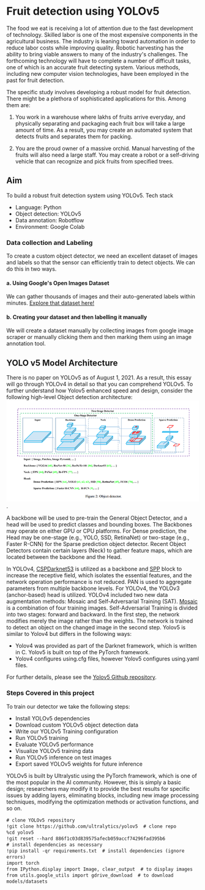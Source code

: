 # Fruit detection using YOLOv5

The food we eat is receiving a lot of attention due to the fast development of technology.
Skilled labor is one of the most expensive components in the agricultural business.
The industry is leaning toward automation in order to reduce labor costs while improving quality.
Robotic harvesting has the ability to bring viable answers to many of the industry's challenges.
The forthcoming technology will have to complete a number of difficult tasks, one of which is an accurate fruit detecting system.
Various methods, including new computer vision technologies, have been employed in the past for fruit detection.

The specific study involves developing a robust model for fruit detection.
There might be a plethora of sophisticated applications for this.
Among them are:

1. You work in a warehouse where lakhs of fruits arrive everyday, and physically separating and packaging each fruit box will take a large amount of time.
As a result, you may create an automated system that detects fruits and separates them for packing.

2. You are the proud owner of a massive orchid.
Manual harvesting of the fruits will also need a large staff.
You may create a robot or a self-driving vehicle that can recognize and pick fruits from specified trees. 

## Aim

To build a robust fruit detection system using YOLOv5.
Tech stack
- Language: Python
- Object detection: YOLOv5
- Data annotation: Robotflow
- Environment: Google Colab

### Data collection and Labeling

To create a custom object detector, we need an excellent dataset of images and
labels so that the sensor can efficiently train to detect objects.
We can do this in two ways.

 #### a. Using Google's Open Images Dataset
We can gather thousands of images and their auto-generated labels within
minutes. [Explore that dataset here!](https://storage.googleapis.com/openimages/web/index.html)

 #### b. Creating your dataset and then labelling it manually
We will create a dataset manually by collecting images from google image
scraper or manually clicking them and then marking them using an image
annotation tool.

## YOLO v5 Model Architecture

 There is no paper on YOLOv5 as of August 1, 2021.
As a result, this essay will go through YOLOv4 in detail so that you can comprehend YOLOv5.
To further understand how Yolov5 enhanced speed and design, consider the following high-level Object detection architecture: 
![source](https://github.com/adrienpayong/object-detection/blob/main/Capture1.PNG).

A backbone will be used to pre-train the General Object Detector, and a head will be used to predict classes and bounding boxes.
The Backbones may operate on either GPU or CPU platforms.
For Dense prediction, the Head may be one-stage (e.g., YOLO, SSD, RetinaNet) or two-stage (e.g., Faster R-CNN) for the Sparse prediction object detector.
Recent Object Detectors contain certain layers (Neck) to gather feature maps, which are located between the backbone and the Head.

In YOLOv4, [CSPDarknet53](https://openaccess.thecvf.com/content_CVPRW_2020/papers/w28/Wang_CSPNet_A_New_Backbone_That_Can_Enhance_Learning_Capability_of_CVPRW_2020_paper.pdf) is utilized as a backbone and [SPP](https://arxiv.org/abs/1406.4729) block to increase the receptive field, which isolates the essential features, and the network operation performance is not reduced.
PAN is used to aggregate parameters from multiple backbone levels.
For YOLOv4, the YOLOv3 (anchor-based) head is utilized. 
YOLOv4 included two new data augmentation methods: Mosaic and Self-Adversarial Training (SAT).
[Mosaic](https://arxiv.org/pdf/2004.10934.pdf) is a combination of four training images.
Self-Adversarial Training is divided into two stages: forward and backward.
In the first step, the network modifies merely the image rather than the weights.
The network is trained to detect an object on the changed image in the second step. 
Yolov5 is similar to Yolov4 but differs in the following ways:
- Yolov4 was provided as part of the Darknet framework, which is written in C.
Yolov5 is built on top of the PyTorch framework.
- Yolov4 configures using.cfg files, however Yolov5 configures using.yaml files. 

For further details, please see the [Yolov5 Github repository](https://github.com/ultralytics/yolov5). 

### Steps Covered in this project

To train our detector we take the following steps:

- Install YOLOv5 dependencies
- Download custom YOLOv5 object detection data
- Write our YOLOv5 Training configuration
- Run YOLOv5 training
- Evaluate YOLOv5 performance
- Visualize YOLOv5 training data
- Run YOLOv5 inference on test images
- Export saved YOLOv5 weights for future inference

YOLOv5 is built by Ultralystic using the PyTorch framework, which is one of the most popular in the AI community.
However, this is simply a basic design; researchers may modify it to provide the best results for specific issues by adding layers, eliminating blocks, including new image processing techniques, modifying the optimization methods or activation functions, and so on. 

```
# clone YOLOv5 repository
!git clone https://github.com/ultralytics/yolov5  # clone repo
%cd yolov5
!git reset --hard 886f1c03d839575afecb059accf74296fad395b6
# install dependencies as necessary
!pip install -qr requirements.txt  # install dependencies (ignore errors)
import torch
from IPython.display import Image, clear_output  # to display images
from utils.google_utils import gdrive_download  # to download models/datasets
```


